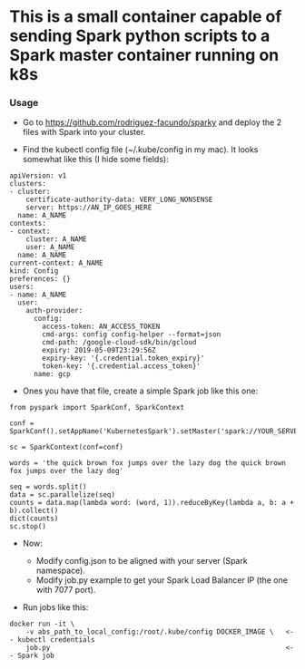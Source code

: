 
# This is a small container capable of sending Spark python scripts to a Spark master container running on k8s

### Usage

- Go to https://github.com/rodriguez-facundo/sparky and deploy the 2 files with Spark into your cluster.

- Find the kubectl config file (~/.kube/config in my mac). It looks somewhat like this (I hide some fields):

```
apiVersion: v1
clusters:
- cluster:
    certificate-authority-data: VERY_LONG_NONSENSE
    server: https://AN_IP_GOES_HERE
  name: A_NAME
contexts:
- context:
    cluster: A_NAME
    user: A_NAME
  name: A_NAME
current-context: A_NAME
kind: Config
preferences: {}
users:
- name: A_NAME
  user:
    auth-provider:
      config:
        access-token: AN_ACCESS_TOKEN
        cmd-args: config config-helper --format=json
        cmd-path: /google-cloud-sdk/bin/gcloud
        expiry: 2019-05-09T23:29:56Z
        expiry-key: '{.credential.token_expiry}'
        token-key: '{.credential.access_token}'
      name: gcp
``` 

- Ones you have that file, create a simple Spark job like this one:

```
from pyspark import SparkConf, SparkContext

conf = SparkConf().setAppName('KubernetesSpark').setMaster('spark://YOUR_SERVER_IP:7077')

sc = SparkContext(conf=conf)

words = 'the quick brown fox jumps over the lazy dog the quick brown fox jumps over the lazy dog'

seq = words.split()
data = sc.parallelize(seq)
counts = data.map(lambda word: (word, 1)).reduceByKey(lambda a, b: a + b).collect()
dict(counts)
sc.stop()
```

- Now:
    - Modify config.json to be aligned with your server (Spark namespace).
    - Modify job.py example to get your Spark Load Balancer IP (the one with 7077 port).

- Run jobs like this:

```
docker run -it \
    -v abs_path_to_local_config:/root/.kube/config DOCKER_IMAGE \   <-- kubectl credentials
    job.py                                                          <-- Spark job
```
